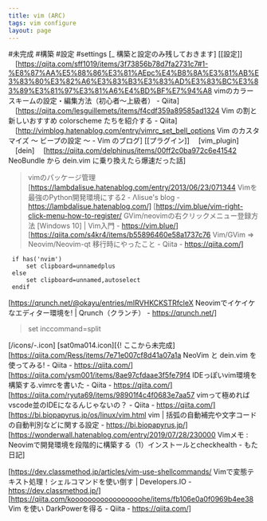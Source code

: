 ```yaml
---
title: vim (ARC)
tags: vim configure
layout: page
---
```

#未完成 #構築 #設定 #settings
[_ 構築と設定のみ残しておきます]
[[設定]]
　[https://qiita.com/sff1019/items/3f73856b78d7fa2731c7#1-%E8%87%AA%E5%88%86%E3%81%AEpc%E4%B8%8A%E3%81%AB%E3%83%80%E3%82%A6%E3%83%B3%E3%83%AD%E3%83%BC%E3%83%89%E3%81%97%E3%81%A6%E4%BD%BF%E7%94%A8 vimのカラースキームの設定・編集方法（初心者〜上級者） - Qiita]
　[https://qiita.com/lesguillemets/items/f4cdf359a89585ad1324 Vim の割と新しいおすすめ colorscheme たちを紹介する - Qiita]
　[http://vimblog.hatenablog.com/entry/vimrc_set_bell_options Vim のカスタマイズ 〜 ビープの設定 〜 - Vim のブログ]
[[プラグイン]]
　[vim_plugin]
　[dein]
　[https://qiita.com/delphinus/items/00ff2c0ba972c6e41542 NeoBundle から dein.vim に乗り換えたら爆速だった話]
>vimのパッケージ管理
[https://lambdalisue.hatenablog.com/entry/2013/06/23/071344 Vimを最強のPython開発環境にする2 - Λlisue's blog - https://lambdalisue.hatenablog.com/]
[https://vim.blue/vim-right-click-menu-how-to-register/ GVim/neovimの右クリックメニュー登録方法 \[Windows 10\] | Vim入門 - https://vim.blue/]
[https://qiita.com/s4kr4/items/b55896460e58a1737c76 Vim/GVim => Neovim/Neovim-qt 移行時にやったこと - Qiita - https://qiita.com/]
```vimscript:~/.config/nvic/init.vim
 if has('nvim')
     set clipboard=unnamedplus
 else
     set clipboard=unnamed,autoselect
 endif
```
[https://qrunch.net/@okayu/entries/mIRVHKCKSTRfcleX Neovimでイケイケなエディター環境を! | Qrunch（クランチ） - https://qrunch.net/]
 > set inccommand=split

[/icons/-.icon]
[sat0ma014.icon][{! ここから未完成]
[https://qiita.com/Ress/items/7e71e007cf8d41a07a1a NeoVim と dein.vim を使ってみる! - Qiita - https://qiita.com/]
[https://qiita.com/ysm001/items/8ae97cfdaae3f5fe79f4 IDEっぽいvim環境を構築する.vimrcを書いた - Qiita - https://qiita.com/]
[https://qiita.com/ryuta69/items/98901f4c4f0683e7aa57 vimって極めればvscode並のIDEになるんじゃないの？ - Qiita - https://qiita.com/]
[https://bi.biopapyrus.jp/os/linux/vim.html vim | 括弧の自動補完や文字コードの自動判別などに関する設定 - https://bi.biopapyrus.jp/]
[https://wonderwall.hatenablog.com/entry/2019/07/28/230000 Vimメモ : Neovimで開発環境を段階的に構築する（1）インストールとcheckhealth - もた日記]

[https://dev.classmethod.jp/articles/vim-use-shellcommands/ Vimで変態テキスト処理！シェルコマンドを使い倒す | Developers.IO - https://dev.classmethod.jp/]
[https://qiita.com/kooooooooooooooooohe/items/fb106e0a0f0969b4ee38 Vim を使い DarkPowerを得る - Qiita - https://qiita.com/]
